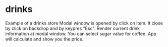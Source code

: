# drinks

Example of a drinks store
Modal window is opened by click on item. It close by click on backdrop and by keypres "Esc". Render current drink information at modal window. You can select sugar value for coffee. App will calculate and show you the price.
